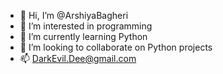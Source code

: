 - 👋 Hi, I’m @ArshiyaBagheri
- 👀 I’m interested in programming
- 🌱 I’m currently learning Python
- 💞️ I’m looking to collaborate on Python projects
- 📫 DarkEvil.Dee@gmail.com

<!---
ArshiyaBagheri/ArshiyaBagheri is a ✨ special ✨ repository because its `README.md` (this file) appears on your GitHub profile.
You can click the Preview link to take a look at your changes.
--->
